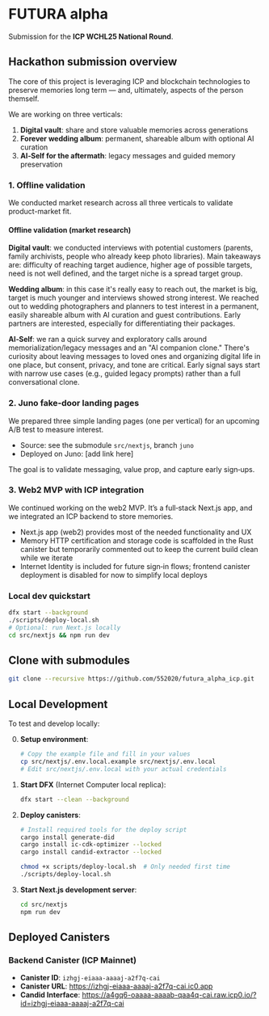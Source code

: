 # FUTURA alpha

Submission for the **ICP WCHL25 National Round**.

## Hackathon submission overview

The core of this project is leveraging ICP and blockchain technologies to preserve memories long term — and, ultimately, aspects of the person themself.

We are working on three verticals:

1. **Digital vault**: share and store valuable memories across generations
2. **Forever wedding album**: permanent, shareable album with optional AI curation
3. **AI‑Self for the aftermath**: legacy messages and guided memory preservation

### 1. Offline validation

We conducted market research across all three verticals to validate product-market fit.

#### Offline validation (market research)

**Digital vault**: we conducted interviews with potential customers (parents, family archivists, people who already keep photo libraries). Main takeaways are: difficulty of reaching target audience, higher age of possible targets, need is not well defined, and the target niche is a spread target group.

**Wedding album**: in this case it's really easy to reach out, the market is big, target is much younger and interviews showed strong interest. We reached out to wedding photographers and planners to test interest in a permanent, easily shareable album with AI curation and guest contributions. Early partners are interested, especially for differentiating their packages.

**AI‑Self**: we ran a quick survey and exploratory calls around memorialization/legacy messages and an "AI companion clone." There's curiosity about leaving messages to loved ones and organizing digital life in one place, but consent, privacy, and tone are critical. Early signal says start with narrow use cases (e.g., guided legacy prompts) rather than a full conversational clone.

### 2. Juno fake‑door landing pages

We prepared three simple landing pages (one per vertical) for an upcoming A/B test to measure interest.

- Source: see the submodule `src/nextjs`, branch `juno`
- Deployed on Juno: [add link here]

The goal is to validate messaging, value prop, and capture early sign‑ups.

### 3. Web2 MVP with ICP integration

We continued working on the web2 MVP. It’s a full‑stack Next.js app, and we integrated an ICP backend to store memories.

- Next.js app (web2) provides most of the needed functionality and UX
- Memory HTTP certification and storage code is scaffolded in the Rust canister but temporarily commented out to keep the current build clean while we iterate
- Internet Identity is included for future sign‑in flows; frontend canister deployment is disabled for now to simplify local deploys

### Local dev quickstart

```bash
dfx start --background
./scripts/deploy-local.sh
# Optional: run Next.js locally
cd src/nextjs && npm run dev
```

## Clone with submodules

```bash
git clone --recursive https://github.com/552020/futura_alpha_icp.git
```

## Local Development

To test and develop locally:

0. **Setup environment**:

   ```bash
   # Copy the example file and fill in your values
   cp src/nextjs/.env.local.example src/nextjs/.env.local
   # Edit src/nextjs/.env.local with your actual credentials
   ```

1. **Start DFX** (Internet Computer local replica):

   ```bash
   dfx start --clean --background
   ```

2. **Deploy canisters**:

   ```bash
   # Install required tools for the deploy script
   cargo install generate-did
   cargo install ic-cdk-optimizer --locked
   cargo install candid-extractor --locked

   chmod +x scripts/deploy-local.sh  # Only needed first time
   ./scripts/deploy-local.sh
   ```

3. **Start Next.js development server**:
   ```bash
   cd src/nextjs
   npm run dev
   ```

## Deployed Canisters

### Backend Canister (ICP Mainnet)

- **Canister ID**: `izhgj-eiaaa-aaaaj-a2f7q-cai`
- **Canister URL**: https://izhgj-eiaaa-aaaaj-a2f7q-cai.ic0.app
- **Candid Interface**: https://a4gq6-oaaaa-aaaab-qaa4q-cai.raw.icp0.io/?id=izhgj-eiaaa-aaaaj-a2f7q-cai

